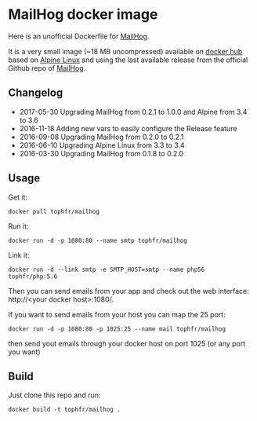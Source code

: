 # MailHog docker image

Here is an unofficial Dockerfile for [MailHog][mailhog].

It is a very small image (~18 MB uncompressed) available on [docker hub][dockerhubpage] based on [Alpine Linux][alpinehubpage] and using the last available release from the official Github repo of [MailHog][mailhog].

## Changelog

- 2017-05-30 Upgrading MailHog from 0.2.1 to 1.0.0 and Alpine from 3.4 to 3.6
- 2016-11-18 Adding new vars to easily configure the Release feature
- 2016-09-08 Upgrading MailHog from 0.2.0 to 0.2.1
- 2016-06-10 Upgrading Alpine Linux from 3.3 to 3.4
- 2016-03-30 Upgrading MailHog from 0.1.8 to 0.2.0

## Usage

Get it:

    docker pull tophfr/mailhog

Run it:

    docker run -d -p 1080:80 --name smtp tophfr/mailhog

Link it:

    docker run -d --link smtp -e SMTP_HOST=smtp --name php56 tophfr/php:5.6
    
Then you can send emails from your app and check out the web interface: http://\<your docker host\>:1080/.


If you want to send emails from your host you can map the 25 port:

    docker run -d -p 1080:80 -p 1025:25 --name mail tophfr/mailhog

then send yout emails through your docker host on port 1025 (or any port you want)

## Build

Just clone this repo and run:

    docker build -t tophfr/mailhog .


  [mailhog]: https://github.com/mailhog/MailHog/ "Web and API based SMTP testing" 
  [dockerhubpage]: https://hub.docker.com/r/tophfr/mailhog/ "MailHog docker hub page"
  [alpinehubpage]: https://hub.docker.com/_/alpine/ "A minimal Docker image based on Alpine Linux with a complete package index and only 5 MB in size!"
